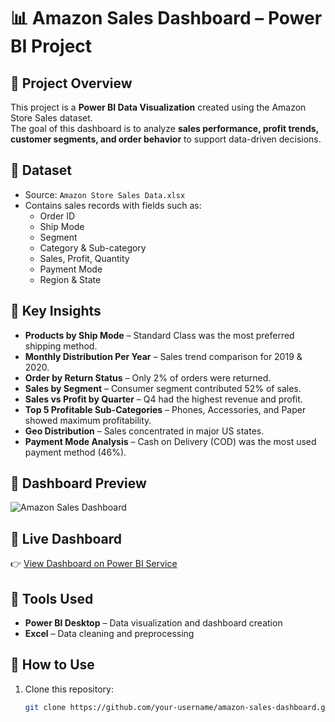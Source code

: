 # 📊 Amazon Sales Dashboard – Power BI Project

## 🔹 Project Overview
This project is a **Power BI Data Visualization** created using the Amazon Store Sales dataset.  
The goal of this dashboard is to analyze **sales performance, profit trends, customer segments, and order behavior** to support data-driven decisions.  

## 🔹 Dataset
- Source: `Amazon Store Sales Data.xlsx`
- Contains sales records with fields such as:
  - Order ID  
  - Ship Mode  
  - Segment  
  - Category & Sub-category  
  - Sales, Profit, Quantity  
  - Payment Mode  
  - Region & State  

## 🔹 Key Insights
- **Products by Ship Mode** – Standard Class was the most preferred shipping method.  
- **Monthly Distribution Per Year** – Sales trend comparison for 2019 & 2020.  
- **Order by Return Status** – Only 2% of orders were returned.  
- **Sales by Segment** – Consumer segment contributed 52% of sales.  
- **Sales vs Profit by Quarter** – Q4 had the highest revenue and profit.  
- **Top 5 Profitable Sub-Categories** – Phones, Accessories, and Paper showed maximum profitability.  
- **Geo Distribution** – Sales concentrated in major US states.  
- **Payment Mode Analysis** – Cash on Delivery (COD) was the most used payment method (46%).  

## 🔹 Dashboard Preview
![Amazon Sales Dashboard](https://drive.google.com/file/d/1dx5BCvBU2tOgggBBRjT3i7OiAaxqGxd3/view?usp=sharing)

## 🔹 Live Dashboard
👉 [View Dashboard on Power BI Service]((https://vitapacin-my.sharepoint.com/:u:/g/personal/sukitha_22bce9927_vitapstudent_ac_in/EZkNtvcKQGJFiUysTY990rsBfqD3qcXdQSHaxi9o2RfNBQ))

## 🔹 Tools Used
- **Power BI Desktop** – Data visualization and dashboard creation  
- **Excel** – Data cleaning and preprocessing  

## 🔹 How to Use
1. Clone this repository:
   ```bash
   git clone https://github.com/your-username/amazon-sales-dashboard.git
